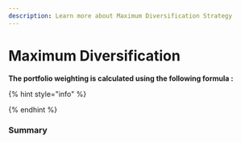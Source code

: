 ```yaml
---
description: Learn more about Maximum Diversification Strategy
---
```


# Maximum Diversification



**The portfolio weighting is calculated using the following formula :**&#x20;



{% hint style="info" %}

{% endhint %}

### **Summary**&#x20;

